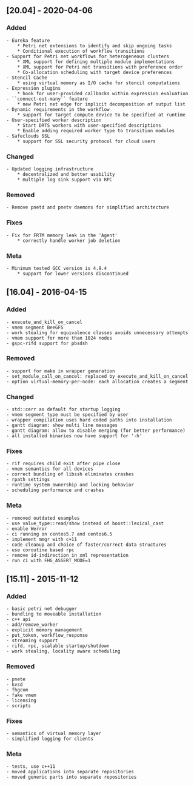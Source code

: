 ## [20.04] - 2020-04-06
### Added
	- Eureka feature
		* Petri net extensions to identify and skip ongoing tasks
		* Conditional execution of workflow transitions
	- Support for Petri net workflows for heterogeneous clusters
		* XML support for defining multiple module implementations
		* XML support for Petri net transitions with preference order
		* Co-allocation scheduling with target device preferences
	- Stencil Cache
		* using virtual memory as I/O cache for stencil computations
	- Expression plugins
		* hook for user-provided callbacks within expression evaluation
	- ``connect-out-many`` feature
		* new Petri net edge for implicit decomposition of output list
 	- Dynamic requirements in the workflow
		* support for target compute device to be specified at runtime
	- User-specified worker description
		* Start DRTS workers with user-specified descriptions
		* Enable adding required worker type to transition modules
 	- Safeclouds SSL
		* support for SSL security protocol for cloud users
### Changed
	- Updated logging infrastructure
		* decentralized and better usability
		* multiple log sink support via RPC
### Removed
	- Remove pnetd and pnetv daemons for simplified architecture
### Fixes
	- Fix for FRTM memory leak in the 'Agent'
		* correctly handle worker job deletion
### Meta
	- Minimum tested GCC version is 4.9.4
		* support for lower versions discontinued

## [16.04] - 2016-04-15
### Added
	- execute_and_kill_on_cancel
	- vmem segment BeeGFS
	- work stealing for equivalence classes avoids unnecessary attempts
	- vmem support for more than 1024 nodes
	- gspc-rifd support for pbsdsh
### Removed
	- support for make in wrapper generation
	- set_module_call_on_cancel: replaced by execute_and_kill_on_cancel
	- option virtual-memory-per-node: each allocation creates a segment
### Changed
	- std::cerr as default for startup logging
	- vmem segment type must be specified by user
	- wrapper compilation uses hard coded paths into installation
	- gantt diagram: show multi line messages
	- gantt diagram: allow to disable merging (for better performance)
	- all installed binaries now have support for '-h'
### Fixes
	- rif requires child exit after pipe close
	- vmem semantics for all devices
	- correct bundling of libssh eliminates crashes
	- rpath settings
	- runtime system ownership and locking behavior
	- scheduling performance and crashes
### Meta
	- removed outdated examples
	- use value_type::read/show instead of boost::lexical_cast
	- enable Werror
	- ci running on centos5.7 and centos6.5
	- implement mmgr with c+11
	- code cleanup and choice of faster/correct data structures
	- use coroutine based rpc
	- remove id-indirection in xml representation
	- run ci with FHG_ASSERT_MODE=1

## [15.11] - 2015-11-12
### Added
	- basic petri net debugger
	- bundling to moveable installation
	- c++ api
	- add/remove_worker
	- explicit memory management
	- put_token, workflow_response
	- streaming support
	- rifd, rpc, scalable startup/shutdown
	- work stealing, locality aware scheduling

### Removed
	- pnete
	- kvsd
	- fhgcom
	- fake vmem
	- licensing
	- scripts

### Fixes
	- semantics of virtual memory layer
	- simplified logging for clients

### Meta
	- tests, use c++11
	- moved applications into separate repositories
	- moved generic parts into separate repositories
